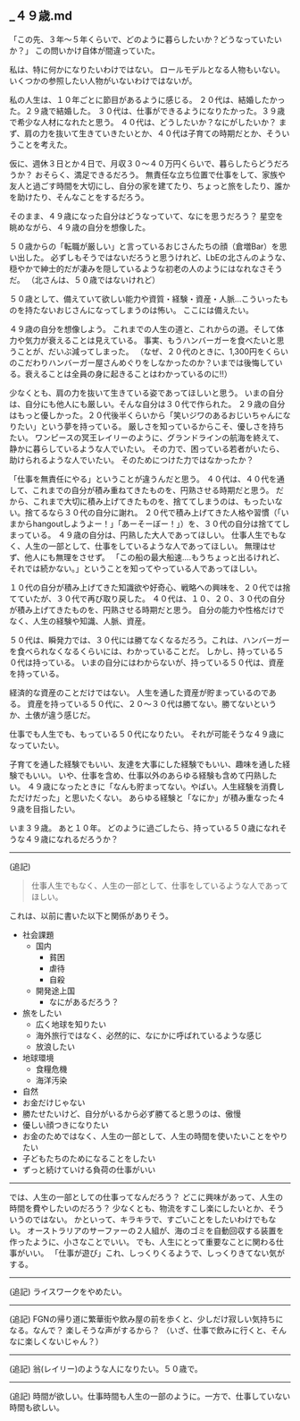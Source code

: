 _４９歳.md
---

「この先、３年〜５年くらいで、どのように暮らしたいか？どうなっていたいか？」
この問いかけ自体が間違っていた。

私は、特に何かになりたいわけではない。
ロールモデルとなる人物もいない。
いくつかの参照したい人物がいないわけではないが。

私の人生は、１０年ごとに節目があるように感じる。
２０代は、結婚したかった。２９歳で結婚した。
３０代は、仕事ができるようになりたかった。３９歳で希少な人材になれたと思う。
４０代は、どうしたいか？なにがしたいか？
まず、肩の力を抜いて生きていきたいとか、４０代は子育ての時期だとか、そういうことを考えた。

仮に、週休３日とか４日で、月収３０〜４０万円くらいで、暮らしたらどうだろうか？
おそらく、満足できるだろう。
無責任な立ち位置で仕事をして、家族や友人と過ごす時間を大切にし、自分の家を建てたり、ちょっと旅をしたり、誰かを助けたり、そんなことをするだろう。

そのまま、４９歳になった自分はどうなっていて、なにを思うだろう？
星空を眺めながら、４９歳の自分を想像した。

５０歳からの「転職が厳しい」と言っているおじさんたちの顔（倉増Bar）を思い出した。
必ずしもそうではないだろうと思うけれど、LbEの北さんのような、穏やかで紳士的だが凄みを隠しているような初老の人のようにはなれなさそうだ。
（北さんは、５０歳ではないけれど）

５０歳として、備えていて欲しい能力や資質・経験・資産・人脈...こういったものを持たないおじさんになってしまうのは怖い。
ここには備えたい。

４９歳の自分を想像しよう。
これまでの人生の道と、これからの道。そして体力や気力が衰えることは見えている。
事実、もうハンバーガーを食べたいと思うことが、だいぶ減ってしまった。
（なぜ、２０代のときに、1,300円をくらいのこだわりハンバーガー屋さんめぐりをしなかったのか？いまでは後悔している。衰えることは全員の身に起きることはわかっているのに!!）

少なくとも、肩の力を抜いて生きている姿であってほしいと思う。
いまの自分は、自分にも他人にも厳しい。そんな自分は３０代で作られた。
２９歳の自分はもっと優しかった。２０代後半くらいから「笑いジワのあるおじいちゃんになりたい」という夢を持っている。
厳しさを知っているからこそ、優しさを持ちたい。
ワンピースの冥王レイリーのように、グランドラインの航海を終えて、静かに暮らしているような人でいたい。
その力で、困っている若者がいたら、助けられるような人でいたい。
そのためにつけた力ではなかったか？

「仕事を無責任にやる」ということが違うんだと思う。
４０代は、４０代を通して、これまでの自分が積み重ねてきたものを、円熟させる時期だと思う。
だから、これまで大切に積み上げてきたものを、捨ててしまうのは、もったいない。捨てるなら３０代の自分に謝れ。
２０代で積み上げてきた人格や習慣（「いまからhangoutしようよー！」「あーそーぼー！」）を、３０代の自分は捨ててしまっている。
４９歳の自分は、円熟した大人であってほしい。
仕事人生でもなく、人生の一部として、仕事をしているような人であってほしい。
無理はせず、他人にも無理をさせず。
「この船の最大船速....もうちょっと出るけれど、それでは続かない。」ということを知ってやっている人であってほしい。

１０代の自分が積み上げてきた知識欲や好奇心、戦略への興味を、２０代では捨てていたが、３０代で再び取り戻した。
４０代は、１０、２０、３０代の自分が積み上げてきたものを、円熟させる時期だと思う。
自分の能力や性格だけでなく、人生の経験や知識、人脈、資産。

５０代は、瞬発力では、３０代には勝てなくなるだろう。これは、ハンバーガーを食べられなくなるくらいには、わかっていることだ。
しかし、持っている５０代は持っている。
いまの自分にはわからないが、持っている５０代は、資産を持っている。

経済的な資産のことだけではない。
人生を通した資産が貯まっているのである。
資産を持っている５０代に、２０〜３０代は勝てない。勝てないというか、土俵が違う感じだ。

仕事でも人生でも、もっている５０代になりたい。
それが可能そうな４９歳になっていたい。

子育てを通した経験でもいい、友達を大事にした経験でもいい、趣味を通した経験でもいい。
いや、仕事を含め、仕事以外のあらゆる経験も含めて円熟したい。
４９歳になったときに「なんも貯まってない。やばい。人生経験を消費しただけだった」と思いたくない。
あらゆる経験と「なにか」が積み重なった４９歳を目指したい。

いま３９歳。
あと１０年。
どのように過ごしたら、持っている５０歳になれそうな４９歳になれるだろうか？


---
(追記)
>仕事人生でもなく、人生の一部として、仕事をしているような人であってほしい。

これは、以前に書いた以下と関係がありそう。

- 社会課題
  - 国内
    - 貧困
    - 虐待
    - 自殺
  - 開発途上国
    - なにがあるだろう？
- 旅をしたい
  - 広く地球を知りたい
  - 海外旅行ではなく、必然的に、なにかに呼ばれているような感じ
  - 放浪したい
- 地球環境
  - 食糧危機
  - 海洋汚染
- 自然
- お金だけじゃない
- 勝たせたいけど、自分がいるから必ず勝てると思うのは、傲慢
- 優しい顔つきになりたい
- お金のためではなく、人生の一部として、人生の時間を使いたいことをやりたい
- 子どもたちのためになることをしたい
- ずっと続けていける負荷の仕事がいい

---

では、人生の一部としての仕事ってなんだろう？
どこに興味があって、人生の時間を費やしたいのだろう？
少なくとも、物流をすこし楽にしたいとか、そういうのではない。
かといって、キラキラで、すごいことをしたいわけでもない。
オーストラリアのサーファーの２人組が、海のゴミを自動回収する装置を作ったように、小さなことでいい。
でも、人生にとって重要なことに関わる仕事がいい。
「仕事が遊び」これ、しっくりくるようで、しっくりきてない気がする。


---
(追記)
ライスワークをやめたい。

---
(追記)
FGNの帰り道に繁華街や飲み屋の前を歩くと、少しだけ寂しい気持ちになる。なんで？
楽しそうな声がするから？
（いざ、仕事で飲みに行くと、そんなに楽しくないじゃん？）

---
(追記)
翁(レイリー)のような人になりたい。５０歳で。

---
(追記)
時間が欲しい。仕事時間も人生の一部のように。一方で、仕事していない時間も欲しい。






